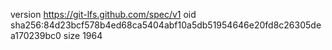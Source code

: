 version https://git-lfs.github.com/spec/v1
oid sha256:84d23bcf578b4ed68ca5404abf10a5db51954646e20fd8c26305dea170239bc0
size 1964
